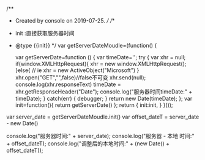 /**
 * Created by console on 2019-07-25.
 */
/**
 * init :直接获取服务器时间
 * @type {{init}}
 */
var  getServerDateMoudle=(function() {
 
    var  getServerDate=function () {
        var timeDate='';
        try
        {
            var xhr = null;
            if(window.XMLHttpRequest){
                xhr = new window.XMLHttpRequest();
            }else{ // ie
                xhr = new ActiveObject("Microsoft")
            }
            xhr.open("GET","",false)//false不可变
            xhr.send(null);
            console.log(xhr.responseText)
            timeDate = xhr.getResponseHeader("Date");
            console.log("服务器时间timeDate:" + timeDate);
        }
        catch(err)
        {
            debugger;
        }
        return new Date(timeDate);
    };
    var init=function(){
        return getServerDate()
    };
    return {
        init:init,
    }
}());

var server_date = getServerDateMoudle.init() 
var offset_dateT = server_date - new Date()

console.log("服务器时间:" + server_date);
console.log("服务器 - 本地 时间:" + offset_dateT);
console.log("调整后的本地时间:" + (new Date() + offset_dateT));

